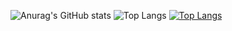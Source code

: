 ![Anurag's GitHub stats](https://github-readme-stats.vercel.app/api?username=anuraghazra&show_icons=true&theme=merko)
![Top Langs](https://github-readme-stats.vercel.app/api/top-langs/?username=JNilsOn&show_icons=true&theme=dark&layout=compact&hide=handlebars)
[![Top Langs](https://github-readme-stats.vercel.app/api/top-langs/?username=AllaYefremova&show_icons=true&theme=merko&layout=compact&hide=handlebars)](https://github.com/AllaYefremova)
